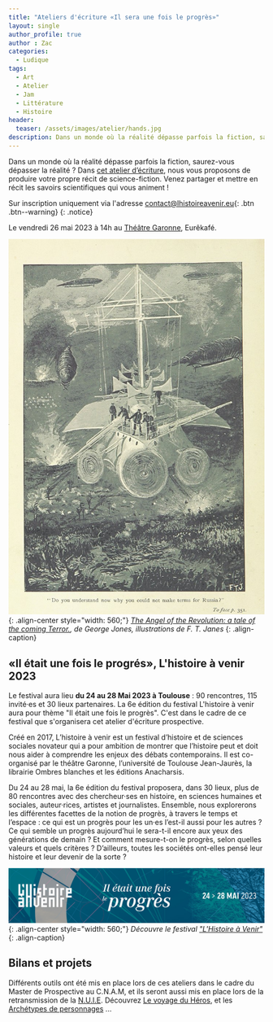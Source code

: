 ```yaml
---
title: "Ateliers d'écriture «Il sera une fois le progrès»"
layout: single
author_profile: true
author : Zac
categories:
  - Ludique 
tags:
  - Art 
  - Atelier 
  - Jam
  - Littérature
  - Histoire
header:
  teaser: /assets/images/atelier/hands.jpg
description: Dans un monde où la réalité dépasse parfois la fiction, saurez-vous dépasser la réalité ? Dans cet atelier d’écriture, nous vous proposons de produire votre propre récit de science-fiction. Venez partager et mettre en récit les savoirs scientifiques qui vous animent !
---
```


Dans un monde où la réalité dépasse parfois la fiction, saurez-vous dépasser la réalité ? Dans [cet atelier d’écriture](https://lhistoireavenir.eu/evt/410/), nous vous proposons de produire votre propre récit de science-fiction. Venez partager et mettre en récit les savoirs scientifiques qui vous animent !

Sur inscription uniquement via l'adresse [contact@lhistoireavenir.eu](mailto:contact@lhistoireavenir.eu){: .btn .btn--warning}
{: .notice} 
 
Le vendredi 26 mai 2023 à 14h au [Théâtre Garonne](https://www.theatregaronne.com/), Eurêkafé. 

![styled-image](/assets/images/atelier/The_Angel_of_the_Revolution.jpg "AngelOfRevolution"){: .align-center style="width: 560;"}
*[The Angel of the Revolution: a tale of the coming Terror.](http://access.bl.uk/item/pdf/lsidyv3a8ce1e3), de George Jones, illustrations de F. T. Janes*
{: .align-caption}

## «Il était une fois le progrés», L'histoire à venir 2023

Le festival aura lieu **du 24 au 28 Mai 2023 à Toulouse** : 90 rencontres, 115 invité·es et 30 lieux partenaires. La 6e édition du festival L'histoire à venir aura pour thème "Il était une fois le progrès". C'est dans le cadre de ce festival que s'organisera cet atelier d'écriture prospective.

Créé en 2017, L’histoire à venir est un festival d’histoire et de sciences sociales novateur qui a pour ambition de montrer que l’histoire peut et doit nous aider à comprendre les enjeux des débats contemporains. Il est co-organisé par le théâtre Garonne, l’université de Toulouse Jean-Jaurès, la librairie Ombres blanches et les éditions Anacharsis.

Du 24 au 28 mai, la 6e édition du festival proposera, dans 30 lieux, plus de 80 rencontres avec des chercheur·ses en histoire, en sciences humaines et sociales, auteur·rices, artistes et journalistes. Ensemble, nous explorerons les différentes facettes de la notion de progrès, à travers le temps et l’espace : ce qui est un progrès pour les un·es l’est-il aussi pour les autres ? Ce qui semble un progrès aujourd’hui le sera-t-il encore aux yeux des générations de demain ? Et comment mesure-t-on le progrès, selon quelles valeurs et quels critères ? D’ailleurs, toutes les sociétés ont-elles pensé leur histoire et leur devenir de la sorte ?

[![styled-image](/assets/images/atelier/bandeau_2023.jpg "LHistoireAVenir")](https://lhistoireavenir.eu/){: .align-center style="width: 560;"}
*Découvre le festival ["L'Histoire à Venir"](https://lhistoireavenir.eu/)*
{: .align-caption}

## Bilans et projets

Différents outils ont été mis en place lors de ces ateliers dans le cadre du Master de Prospective au C.N.A.M, et ils seront aussi mis en place lors de la retransmission de la [N.U.I.E](/la-nuie/). Découvrez [Le voyage du Héros](/no-jam-no-game/#ble-voyage-du-héros), et les [Archétypes de personnages](/no-jam-no-game/#cles-archétypes-de-personnages) ...


